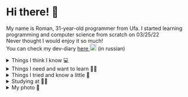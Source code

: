 # Hi there! 👋

My name is Roman, 31-year-old programmer from Ufa. I started learning programming and computer science from scratch on 03/25/22
<br>Never thought I would enjoy it so much!
<br>You can check my dev-diary <a href='https://t.me/python_ufa'>here <img alt="telegram" src="https://i.ibb.co/SmnLK3k/pngwing-com.png" width="18px"></a> (in russian)

<details>
  <summary>Things I think I know 💻</summary>
    <pre>
- Python 3
- SQL (PostgreSQL, MySQL)
- Django, DRF, Flask (worse than Django)
- nginx, gunicorn
- Docker
- Selenium, BeautifulSoup</pre>
</details>

<details>
  <summary>Things I need and want to learn 👨‍🔬</summary>
    <pre>
- Algorithms, data structures
- OOP
- SOLID, DRY, KISS, YAGNI
- TDD, DDD and others
- regexp
- asyncio
- FastAPI, sqlalchemy
- Linux</pre>
</details>

<details>
  <summary>Things I tried and know a little 🔽</summary>
    <pre>
- HTML
- FileMaker (old versions)
- Drupal 7, 10
- PHP
- JavaScript
- C#</pre>
</details>

<details>
  <summary>Studying at 👨‍🎓</summary>
    <pre>
- <a href="https://practicum.yandex.ru/">Yandex.Practicum</a>, python backend developer, cohort #53 (successfully done)
- <a href=https://stepik.org/users/476421715>stepik.org</a>
- At work</pre>
</details>

<details>
  <summary>My photo 🤳</summary><br>
    <img alt="My photo" src="https://i.ibb.co/tcbydmh/photo-2023-05-04-21-51-35.jpg">
</details>
